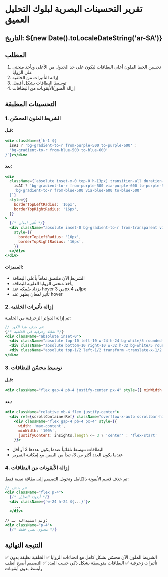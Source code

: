 # تقرير التحسينات البصرية لبلوك التحليل العميق

## التاريخ: ${new Date().toLocaleDateString('ar-SA')}

## المطلب
1. تحسين الخط الملون أعلى البطاقات ليكون على حد الجدول من الأعلى ويأخذ منحنى على الزوايا
2. إزالة التأثيرات من الخلفية
3. توسيط البطاقات بشكل أفضل
4. إزالة الصور/الأيقونات من البطاقات

## التحسينات المطبقة

### 1. **الشريط الملون المحسّن**
#### قبل:
```jsx
<div className={`h-1 ${
  isAI ? 'bg-gradient-to-r from-purple-500 to-purple-600' :
  'bg-gradient-to-r from-blue-500 to-blue-600'
}`}></div>
```

#### بعد:
```jsx
<div 
  className={`absolute inset-x-0 top-0 h-[3px] transition-all duration-300 group-hover:h-[4px] ${
    isAI ? 'bg-gradient-to-r from-purple-500 via-purple-600 to-purple-500' :
    'bg-gradient-to-r from-blue-500 via-blue-600 to-blue-500'
  }`} 
  style={{ 
    borderTopLeftRadius: '16px',
    borderTopRightRadius: '16px',
  }}
>
  {/* تأثير لمعان */}
  <div className="absolute inset-0 bg-gradient-to-r from-transparent via-white to-transparent opacity-0 group-hover:opacity-30 transition-opacity duration-500" 
    style={{ 
      borderTopLeftRadius: '16px',
      borderTopRightRadius: '16px',
    }}
  ></div>
</div>
```

#### المميزات:
- الشريط الآن ملتصق تماماً بأعلى البطاقة
- يأخذ منحنى الزوايا العلوية للبطاقة
- يزداد سُمكه عند hover من 3px إلى 4px
- تأثير لمعان يظهر عند hover

### 2. **إزالة تأثيرات الخلفية**
تم إزالة الدوائر الزخرفية من الخلفية:
```jsx
// تم حذف هذا الكود:
{/* نقاط زخرفية في الخلفية */}
<div className="absolute inset-0">
  <div className="absolute top-10 left-10 w-24 h-24 bg-white/5 rounded-full blur-lg"></div>
  <div className="absolute bottom-10 right-10 w-32 h-32 bg-white/5 rounded-full blur-lg"></div>
  <div className="absolute top-1/2 left-1/2 transform -translate-x-1/2 -translate-y-1/2 w-40 h-40 bg-white/5 rounded-full blur-lg"></div>
</div>
```

### 3. **توسيط محسّن للبطاقات**
#### قبل:
```jsx
<div className="flex gap-4 pb-4 justify-center px-4" style={{ minWidth: '100%' }}>
```

#### بعد:
```jsx
<div className="relative mb-4 flex justify-center">
  <div ref={scrollContainerRef} className="overflow-x-auto scrollbar-hide max-w-full">
    <div className="flex gap-4 pb-4 px-4" style={{ 
      width: 'max-content',
      minWidth: '100%',
      justifyContent: insights.length <= 3 ? 'center' : 'flex-start'
    }}>
```

- البطاقات تتوسط تلقائياً عندما يكون عددها 3 أو أقل
- عندما يكون العدد أكثر من 3، تبدأ من اليمين مع إمكانية التمرير

### 4. **إزالة الأيقونات من البطاقات**
تم حذف قسم الأيقونة بالكامل وتحويل التصميم إلى بطاقة نصية فقط:
```jsx
// تم حذف:
<div className="flex p-4">
  {/* أيقونة التحليل */}
  <div className={`w-24 h-24 ${...}`}>
    ...
  </div>
  
// وتم استبداله بـ:
<div className="p-4">
  {/* محتوى نصي فقط */}
```

## النتيجة النهائية
✅ الشريط الملون الآن محسّن بشكل كامل مع انحناءات الزوايا
✅ الخلفية نظيفة بدون تأثيرات زخرفية
✅ البطاقات متوسطة بشكل ذكي حسب العدد
✅ التصميم أصبح أنظف وأبسط بدون أيقونات 